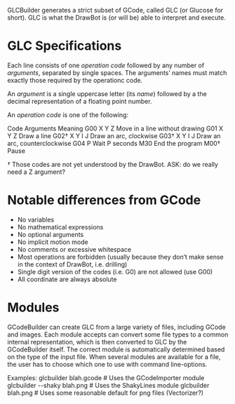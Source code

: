 GLCBuilder generates a strict subset of GCode, called GLC (or Glucose for short). GLC is what the
DrawBot is (or will be) able to interpret and execute.

GLC Specifications
==================

Each line consists of one *operation code* followed by any number of *arguments*, separated by
single spaces. The arguments’ names must match exactly those required by the operationc code.

An *argument* is a single uppercase letter (its *name*) followed by a the decimal representation
of a floating point number.

An *operation code* is one of the following:

Code Arguments Meaning
G00  X Y Z     Move in a line without drawing
G01  X Y Z     Draw a line
G02† X Y I J   Draw an arc, clockwise
G03† X Y I J   Draw an arc, counterclockwise
G04  P         Wait P seconds
M30            End the program
M00†           Pause

† Those codes are not yet understood by the DrawBot.
ASK: do we really need a Z argument?

Notable differences from GCode
==============================

* No variables
* No mathematical expressions
* No optional arguments
* No implicit motion mode
* No comments or excessive whitespace
* Most operations are forbidden (usually because they don’t make sense in the
context of DrawBot, i.e. drilling)
* Single digit version of the codes (i.e. G0) are not allowed (use G00)
* All coordinate are always absolute

Modules
=======

GCodeBuilder can create GLC from a large variety of files, including GCode and images. Each module
accepts can convert some file types to a common internal representation, which is then converted
to GLC by the GCodeBuilder itself. The correct module is automatically determined based on the
type of the input file. When several modules are available for a file, the user has to choose
which one to use with command line-options.

Examples:
glcbuilder blah.gcode        # Uses the GCodeImporter module
glcbuilder --shaky blah.png  # Uses the ShakyLines module
glcbuilder blah.png          # Uses some reasonable default for png files (Vectorizer?)


